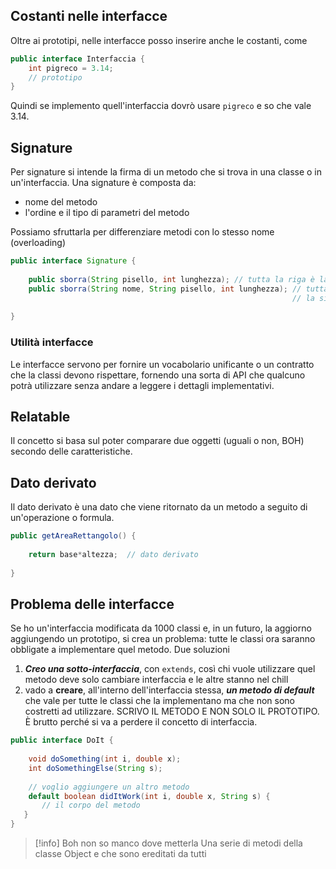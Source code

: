## Costanti nelle interfacce
Oltre ai prototipi, nelle interfacce posso inserire anche le costanti, come
```java
public interface Interfaccia {
	int pigreco = 3.14;
	// prototipo
}
```
Quindi se implemento quell'interfaccia dovrò usare `pigreco` e so che vale 3.14.


## Signature
Per signature si intende la firma di un metodo che si trova in una classe o in un'interfaccia.
Una signature è composta da:
- nome del metodo
- l'ordine e il tipo di parametri del metodo

Possiamo sfruttarla per differenziare metodi con lo stesso nome (overloading)
```java
public interface Signature {
	
	public sborra(String pisello, int lunghezza); // tutta la riga è la signature
	public sborra(String nome, String pisello, int lunghezza); // tutta la riga è 
                                                               // la signature
	
}
```


### Utilità interfacce
Le interfacce servono per fornire un vocabolario unificante o un contratto che la classi devono rispettare, fornendo una sorta di API che qualcuno potrà utilizzare senza andare a leggere i dettagli implementativi.


## Relatable
Il concetto si basa sul poter comparare due oggetti (uguali o non, BOH) secondo delle caratteristiche.


## Dato derivato
Il dato derivato è una dato che viene ritornato da un metodo a seguito di un'operazione o formula.
```java
public getAreaRettangolo() {
	
	return base*altezza;  // dato derivato
	
}
```


## Problema delle interfacce
Se ho un'interfaccia modificata da 1000 classi e, in un futuro, la aggiorno aggiungendo un prototipo, si crea un problema: tutte le classi ora saranno obbligate a implementare quel metodo.
Due soluzioni
1. ***Creo una sotto-interfaccia***, con `extends`, così chi vuole utilizzare quel metodo deve solo cambiare interfaccia e le altre stanno nel chill
2. vado a **creare**, all'interno dell'interfaccia stessa, ***un metodo di default*** che vale per tutte le classi che la implementano ma che non sono costretti ad utilizzare. SCRIVO IL METODO E NON SOLO IL PROTOTIPO. È brutto perché si va a perdere il concetto di interfaccia.
```java
public interface DoIt {
	
	void doSomething(int i, double x);
	int doSomethingElse(String s);
	
	// voglio aggiungere un altro metodo 
	default boolean didItWork(int i, double x, String s) {
       // il corpo del metodo
   }
}
```


>[!info] Boh non so manco dove metterla 
>Una serie di metodi della classe Object e che sono ereditati da tutti